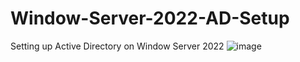 # Window-Server-2022-AD-Setup
Setting up Active Directory on Window Server 2022 
![image](https://github.com/Kokimchi/Window-Server-2022-AD-Setup/assets/23605674/c62f953d-fbf5-4b43-85e4-ecd21535ed0d)

